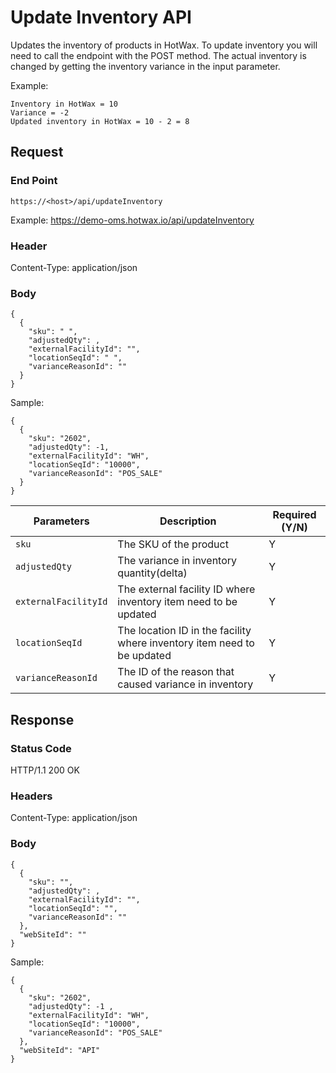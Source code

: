 # Update Inventory API

Updates the inventory of products in HotWax. To update inventory you will need to call the endpoint with the POST method. The actual inventory is changed by getting the inventory variance in the input parameter.

Example: 

```
Inventory in HotWax = 10
Variance = -2
Updated inventory in HotWax = 10 - 2 = 8
```

## Request

### End Point
`https://<host>/api/updateInventory`

Example: https://demo-oms.hotwax.io/api/updateInventory

### Header
Content-Type: application/json


### Body
```
{
  {
    "sku": " ",
    "adjustedQty": ,
    "externalFacilityId": "",
    "locationSeqId": " ",
    "varianceReasonId": ""
  }
}
```
Sample: 
```
{
  {
    "sku": "2602",
    "adjustedQty": -1,
    "externalFacilityId": "WH",
    "locationSeqId": "10000",
    "varianceReasonId": "POS_SALE"
  }
}
```

| Parameters       | Description                                            | Required (Y/N) |
|------------------|--------------------------------------------------------|----------------|
| `sku`            | The SKU of the product                                 | Y              |
| `adjustedQty`   | The variance in inventory quantity(delta)                       | Y              |
| `externalFacilityId` | The external facility ID where inventory item need to be updated | Y |
| `locationSeqId` | The location ID in the facility where inventory item need to be updated | Y |
| `varianceReasonId` | The ID of the reason that caused variance in inventory | Y              |


## Response

### Status Code
HTTP/1.1 200 OK

### Headers
Content-Type: application/json


### Body
  
```
{
  {
    "sku": "",
    "adjustedQty": ,
    "externalFacilityId": "",
    "locationSeqId": "",
    "varianceReasonId": ""
  },
  "webSiteId": ""
}
```

Sample: 
```
{
  {
    "sku": "2602",
    "adjustedQty": -1 ,
    "externalFacilityId": "WH",
    "locationSeqId": "10000",
    "varianceReasonId": "POS_SALE"
  },
  "webSiteId": "API"
}
```

